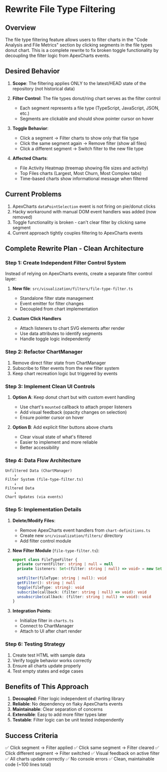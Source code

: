 # Rewrite File Type Filtering

## Overview
The file type filtering feature allows users to filter charts in the "Code Analysis and File Metrics" section by clicking segments in the file types donut chart. This is a complete rewrite to fix broken toggle functionality by decoupling the filter logic from ApexCharts events.

## Desired Behavior

1. **Scope**: The filtering applies ONLY to the latest/HEAD state of the repository (not historical data)
   
2. **Filter Control**: The file types donut/ring chart serves as the filter control
   - Each segment represents a file type (TypeScript, JavaScript, JSON, etc.)
   - Segments are clickable and should show pointer cursor on hover
   
3. **Toggle Behavior**:
   - Click a segment → Filter charts to show only that file type
   - Click the same segment again → Remove filter (show all files)
   - Click a different segment → Switch filter to the new file type
   
4. **Affected Charts**:
   - File Activity Heatmap (treemap showing file sizes and activity)
   - Top Files charts (Largest, Most Churn, Most Complex tabs)
   - Time-based charts show informational message when filtered

## Current Problems

1. ApexCharts `dataPointSelection` event is not firing on pie/donut clicks
2. Hacky workaround with manual DOM event handlers was added (now removed)
3. Toggle functionality is broken - can't clear filter by clicking same segment
4. Current approach tightly couples filtering to ApexCharts events

## Complete Rewrite Plan - Clean Architecture

### Step 1: Create Independent Filter Control System
Instead of relying on ApexCharts events, create a separate filter control layer:

1. **New file**: `src/visualization/filters/file-type-filter.ts`
   - Standalone filter state management
   - Event emitter for filter changes
   - Decoupled from chart implementation

2. **Custom Click Handlers**
   - Attach listeners to chart SVG elements after render
   - Use data attributes to identify segments
   - Handle toggle logic independently

### Step 2: Refactor ChartManager
1. Remove direct filter state from ChartManager
2. Subscribe to filter events from the new filter system
3. Keep chart recreation logic but triggered by events

### Step 3: Implement Clean UI Controls
1. **Option A**: Keep donut chart but with custom event handling
   - Use chart's `mounted` callback to attach proper listeners
   - Add visual feedback (opacity changes on selection)
   - Ensure pointer cursor on hover

2. **Option B**: Add explicit filter buttons above charts
   - Clear visual state of what's filtered
   - Easier to implement and more reliable
   - Better accessibility

### Step 4: Data Flow Architecture
```
Unfiltered Data (ChartManager)
    ↓
Filter System (file-type-filter.ts)
    ↓
Filtered Data
    ↓
Chart Updates (via events)
```

### Step 5: Implementation Details

1. **Delete/Modify Files**:
   - Remove ApexCharts event handlers from `chart-definitions.ts`
   - Create new `src/visualization/filters/` directory
   - Add filter control module

2. **New Filter Module** (`file-type-filter.ts`):
   ```typescript
   export class FileTypeFilter {
     private currentFilter: string | null = null
     private listeners: Set<(filter: string | null) => void> = new Set()
     
     setFilter(fileType: string | null): void
     getFilter(): string | null
     toggle(fileType: string): void
     subscribe(callback: (filter: string | null) => void): void
     unsubscribe(callback: (filter: string | null) => void): void
   }
   ```

3. **Integration Points**:
   - Initialize filter in `charts.ts`
   - Connect to ChartManager
   - Attach to UI after chart render

### Step 6: Testing Strategy
1. Create test HTML with sample data
2. Verify toggle behavior works correctly
3. Ensure all charts update properly
4. Test empty states and edge cases

## Benefits of This Approach
1. **Decoupled**: Filter logic independent of charting library
2. **Reliable**: No dependency on flaky ApexCharts events  
3. **Maintainable**: Clear separation of concerns
4. **Extensible**: Easy to add more filter types later
5. **Testable**: Filter logic can be unit tested independently

## Success Criteria
✅ Click segment → Filter applied
✅ Click same segment → Filter cleared
✅ Click different segment → Filter switched
✅ Visual feedback on active filter
✅ All charts update correctly
✅ No console errors
✅ Clean, maintainable code (~100 lines total)